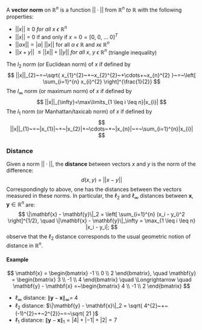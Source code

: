 A **vector norm** on $\mathbb{R}^{n}$ is a function $||\cdot||$ from $\mathbb{R}^{n}~to~\mathbb{R}$ with the following properties:

- $||x||~\geq~0~for~all~x~\epsilon~\mathbb{R}^{n}$
- $||x||~=~0$ if and only if $x=0=[0,~0,~\dots~0]^{T}$
- $||\alpha x||=|\alpha|~||x||$ for all $\alpha~\epsilon~\mathbb{R}$ and $x\epsilon~\mathbb{R}^{n}$
- $||x+y||~\leq||x||+||y||~for~all~x,~y~\epsilon~\mathbb{R}^{n}$     (triangle inequality)

The $l_{2}$ norm (or Euclidean norm) of $x$ if defined by
$$
||x||_{2}~=~\sqrt{ x_{1}^{2}~+~x_{2}^{2}~+\cdots+~x_{n}^{2} }~=~\left[ \sum_{i=1}^{n} x_{i}^{2} \right]^{\frac{1}{2}}
$$
The $l_{\infty}$ norm (or maximum norm) of $x$ if defined by
$$
||x||_{\infty}=\max\limits_{1 \leq i \leq n}|x_{i}|
$$
The $l_{1}$ norm (or Manhattan/taxicab norm) of $x$ if defined by
$$
||x||_{1}~=~|x_{1}|~+~|x_{2}|+~\cdots~+~|x_{n}|~=~\sum_{i=1}^{n}|x_{i}|
$$
### Distance

Given a norm $||\cdot||$, the **distance** between vectors $x$ and $y$ is the norm of the difference:
$$
d(x,y)~=~||x-y||
$$
Correspondingly to above, one has the distances between the vectors measured in these norms. In particular, the $\ell_2$ and $\ell_\infty$ distances between $\mathbf{x}, \mathbf{y} \in \mathbb{R}^n$ are:
$$
\|\mathbf{x} - \mathbf{y}\|_2 = \left[ \sum_{i=1}^{n} (x_i - y_i)^2 \right]^{1/2}, \quad
\|\mathbf{x} - \mathbf{y}\|_\infty = \max_{1 \leq i \leq n} |x_i - y_i|;
$$
observe that the $\ell_2$ distance corresponds to the usual geometric notion of distance in $\mathbb{R}^n$.

#### Example

$$
\mathbf{x} = \begin{bmatrix} -1 \\ 0 \\ 2 \end{bmatrix}, \quad \mathbf{y} = \begin{bmatrix} 3 \\ -1 \\ 4 \end{bmatrix} \quad \Longrightarrow \quad \mathbf{y} - \mathbf{x} =~\begin{bmatrix}
4 \\
-1 \\
2
\end{bmatrix}
$$
- $\ell_\infty$ distance: $\|\mathbf{y} - \mathbf{x}\|_\infty =~4$
- $\ell_2$ distance: $\|\mathbf{y} - \mathbf{x}\|_2 = \sqrt{ 4^{2}~+~(-1)^{2}~+~2^{2}}~=~\sqrt{ 21 }$
- $\ell_1$ distance: $\|\mathbf{y} - \mathbf{x}\|_1 = |4|+|-1|+|2|=7$

